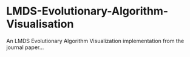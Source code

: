 # LMDS-Evolutionary-Algorithm-Visualisation
An LMDS Evolutionary Algorithm Visualization implementation from the journal paper... 

